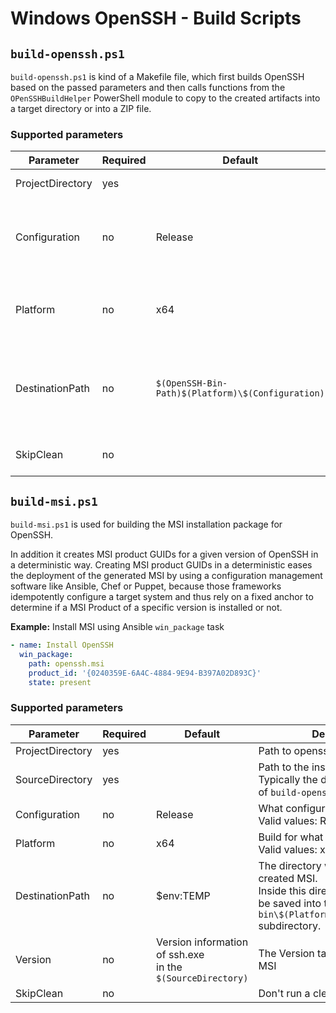 # Windows OpenSSH - Build Scripts

## `build-openssh.ps1`

`build-openssh.ps1` is kind of a Makefile file, which first builds OpenSSH based on the passed parameters and then calls functions from the `OPenSSHBuildHelper` PowerShell module to copy to the created artifacts into a target directory or into a ZIP file.

### Supported parameters

| Parameter        | Required | Default                                         | Description                                                     |
|------------------|----------|-------------------------------------------------|-----------------------------------------------------------------|
| ProjectDirectory | yes      |                                                 | Source directory                                                |
| Configuration    | no       | Release                                         | What configuration to build<br>Valid values: Release, Debug     |
| Platform         | no       | x64                                             | Build for what platform<br>Valid values: x86, x64               |
| DestinationPath  | no       | `$(OpenSSH-Bin-Path)$(Platform)\$(Configuration)` | The directory path of the location to which binaries are placed |
| SkipClean        | no       |                                                 | Don't run a clean before a build                                |

## `build-msi.ps1`

`build-msi.ps1` is used for building the MSI installation package for OpenSSH. 

In addition it creates MSI product GUIDs for a given version of OpenSSH in a deterministic way. Creating MSI product GUIDs in a deterministic eases the deployment of the generated MSI by using a configuration management software like Ansible, Chef or Puppet, because those frameworks idempotently configure a target system and thus rely on a fixed anchor to determine if a MSI Product of a specific version is installed or not.

**Example:** Install MSI using Ansible `win_package` task

```yaml
- name: Install OpenSSH
  win_package:
    path: openssh.msi
    product_id: '{0240359E-6A4C-4884-9E94-B397A02D893C}'
    state: present
```

### Supported parameters

| Parameter        | Required | Default                                                     | Description                                                                                                                                             |
|------------------|----------|-------------------------------------------------------------|---------------------------------------------------------------------------------------------------------------------------------------------------------|
| ProjectDirectory | yes      |                                                             | Path to openssh-install.wixproj                                                                                                                         |
| SourceDirectory  | yes      |                                                             | Path to the installation binaries.<br>Typically the destination directory of `build-openssh.ps1`                                                        |
| Configuration    | no       | Release                                                     | What configuration to build<br>Valid values: Release, Debug                                                                                             |
| Platform         | no       | x64                                                         | Build for what platform<br>Valid values: x86, x64                                                                                                       |
| DestinationPath  | no       | $env:TEMP                                                   | The directory where to put the created MSI.<br>Inside this directory the MSI will be saved into the<br>`bin\$(Platform)\$(Configuration)` subdirectory. |
| Version          | no       | Version information of ssh.exe<br>in the `$(SourceDirectory)` | The Version tag of the created MSI                                                                                                                      |
| SkipClean        | no       |                                                             | Don't run a clean before a build                                                                                                                        |
